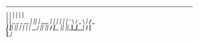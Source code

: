  _                      _   _       
| |                    | | | |      
| |    _   _ _ __   ___| |_| |_ ___ 
| |   | | | | '_ \ / _ \ __| __/ _ \
| |___| |_| | | | |  __/ |_| ||  __/
|______\__, |_| |_|\___|\__|\__\___|
        __/ |                       
       |___/          
